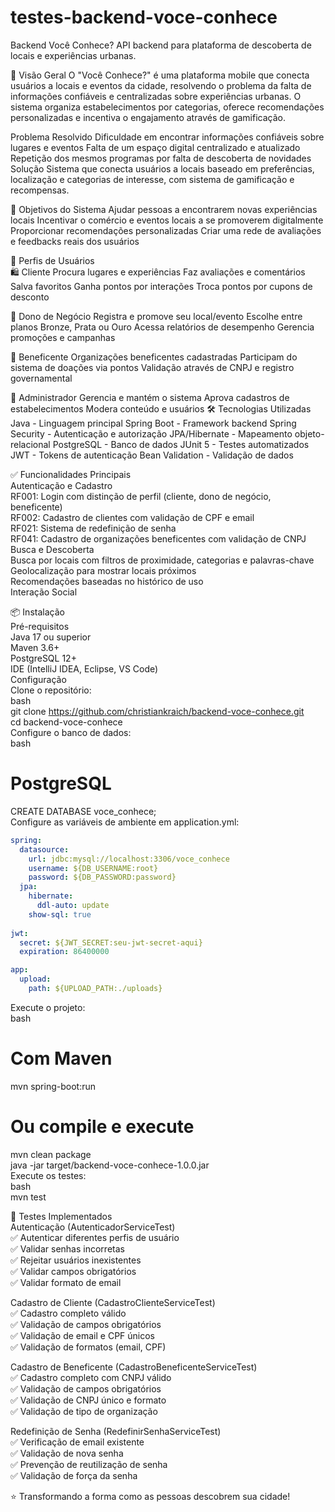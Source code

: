 # testes-backend-voce-conhece

Backend Você Conhece?
API backend para plataforma de descoberta de locais e experiências urbanas.

🧩 Visão Geral
O "Você Conhece?" é uma plataforma mobile que conecta usuários a locais e eventos da cidade, resolvendo o problema da falta de informações confiáveis e centralizadas sobre experiências urbanas. O sistema organiza estabelecimentos por categorias, oferece recomendações personalizadas e incentiva o engajamento através de gamificação.

Problema Resolvido
Dificuldade em encontrar informações confiáveis sobre lugares e eventos
Falta de um espaço digital centralizado e atualizado
Repetição dos mesmos programas por falta de descoberta de novidades
Solução
Sistema que conecta usuários a locais baseado em preferências, localização e categorias de interesse, com sistema de gamificação e recompensas.

🎯 Objetivos do Sistema
Ajudar pessoas a encontrarem novas experiências locais
Incentivar o comércio e eventos locais a se promoverem digitalmente
Proporcionar recomendações personalizadas
Criar uma rede de avaliações e feedbacks reais dos usuários

👥 Perfis de Usuários  
🛍 Cliente
Procura lugares e experiências
Faz avaliações e comentários
Salva favoritos
Ganha pontos por interações
Troca pontos por cupons de desconto

🏪 Dono de Negócio
Registra e promove seu local/evento
Escolhe entre planos Bronze, Prata ou Ouro
Acessa relatórios de desempenho
Gerencia promoções e campanhas

💎 Beneficente
Organizações beneficentes cadastradas
Participam do sistema de doações via pontos
Validação através de CNPJ e registro governamental

🔧 Administrador
Gerencia e mantém o sistema
Aprova cadastros de estabelecimentos
Modera conteúdo e usuários
🛠 Tecnologias Utilizadas
Java - Linguagem principal
Spring Boot - Framework backend
Spring Security - Autenticação e autorização
JPA/Hibernate - Mapeamento objeto-relacional
PostgreSQL - Banco de dados
JUnit 5 - Testes automatizados
JWT - Tokens de autenticação
Bean Validation - Validação de dados

✅ Funcionalidades Principais  
Autenticação e Cadastro  
RF001: Login com distinção de perfil (cliente, dono de negócio, beneficente)  
RF002: Cadastro de clientes com validação de CPF e email  
RF021: Sistema de redefinição de senha  
RF041: Cadastro de organizações beneficentes com validação de CNPJ  
Busca e Descoberta  
Busca por locais com filtros de proximidade, categorias e palavras-chave  
Geolocalização para mostrar locais próximos  
Recomendações baseadas no histórico de uso  
Interação Social  

📦 Instalação  
Pré-requisitos  
Java 17 ou superior  
Maven 3.6+  
PostgreSQL 12+  
IDE (IntelliJ IDEA, Eclipse, VS Code)  
Configuração  
Clone o repositório:  
bash  
git clone https://github.com/christiankraich/backend-voce-conhece.git  
cd backend-voce-conhece  
Configure o banco de dados:  
bash  

# PostgreSQL  
CREATE DATABASE voce_conhece;  
Configure as variáveis de ambiente em application.yml:  

```yaml
spring:
  datasource:
    url: jdbc:mysql://localhost:3306/voce_conhece
    username: ${DB_USERNAME:root}
    password: ${DB_PASSWORD:password}
  jpa:
    hibernate:
      ddl-auto: update
    show-sql: true
  
jwt:
  secret: ${JWT_SECRET:seu-jwt-secret-aqui}
  expiration: 86400000

app:
  upload:
    path: ${UPLOAD_PATH:./uploads}
```
    
Execute o projeto:  
bash  
# Com Maven  
mvn spring-boot:run  

# Ou compile e execute  
mvn clean package  
java -jar target/backend-voce-conhece-1.0.0.jar  
Execute os testes:  
bash  
mvn test  

🧪 Testes Implementados  
Autenticação (AutenticadorServiceTest)  
✅ Autenticar diferentes perfis de usuário  
✅ Validar senhas incorretas  
✅ Rejeitar usuários inexistentes  
✅ Validar campos obrigatórios  
✅ Validar formato de email  

Cadastro de Cliente (CadastroClienteServiceTest)  
✅ Cadastro completo válido  
✅ Validação de campos obrigatórios  
✅ Validação de email e CPF únicos  
✅ Validação de formatos (email, CPF)  

Cadastro de Beneficente (CadastroBeneficenteServiceTest)  
✅ Cadastro completo com CNPJ válido  
✅ Validação de campos obrigatórios  
✅ Validação de CNPJ único e formato  
✅ Validação de tipo de organização  

Redefinição de Senha (RedefinirSenhaServiceTest)  
✅ Verificação de email existente  
✅ Validação de nova senha  
✅ Prevenção de reutilização de senha  
✅ Validação de força da senha  

⭐ Transformando a forma como as pessoas descobrem sua cidade!
